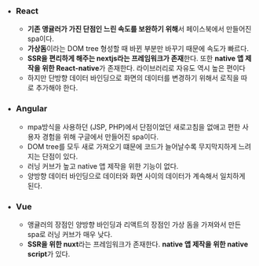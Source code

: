 - ### React
    - **기존 앵귤러가 가진 단점인 느린 속도를 보완하기 위해**서 페이스북에서 만들어진 spa이다.
    - **가상돔**이라는 DOM tree 형성할 때 바뀐 부분만 바꾸기 때문에 속도가 빠르다.
    - **SSR을 편리하게 해주는 nextjs라는 프레임워크가 존재**한다. 또한 **native 앱 제작을 위한 React-native**가 존재한다. 라이브러리로 자유도 역시 높은 편이다
    - 하지만 단방향 데이터 바인딩으로 화면의 데이터를 변경하기 위해서 로직을 따로 추가해야 한다.
- ### Angular
    - mpa방식을 사용하던 (JSP, PHP)에서 단점이었던 새로고침을 없애고 편한 사용자 경험을 위해 구글에서 만들어진 spa이다.
    - DOM tree를 모두 새로 가져오기 떄문에 코드가 늘어날수록 무지막지하게 느려지는 단점이 있다.
    - 러닝 커브가 높고 native 앱 제작을 위한 기능이 없다.
    - 양방향 데이터 바인딩으로 데이터와 화면 사이의 데이터가 계속해서 일치하게 된다.
- ### Vue
    - 앵귤러의 장점인 양방향 바인딩과 리액트의 장점인 가상 돔을 가져와서 만든 spa로 러닝 커브가 매우 낮다.
    - **SSR을 위한 nuxt**라는 프레임워크가 존재한다. **native 앱 제작을 위한 native script**가 있다.
